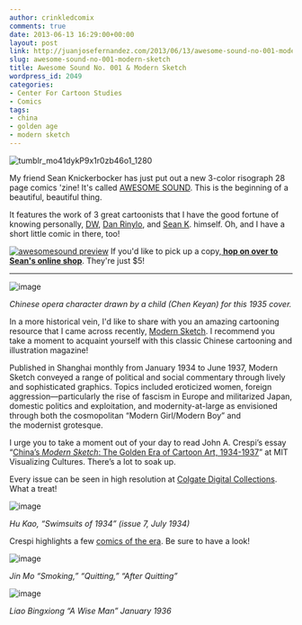 ```yaml
---
author: crinkledcomix
comments: true
date: 2013-06-13 16:29:00+00:00
layout: post
link: http://juanjosefernandez.com/2013/06/13/awesome-sound-no-001-modern-sketch/
slug: awesome-sound-no-001-modern-sketch
title: Awesome Sound No. 001 & Modern Sketch
wordpress_id: 2049
categories:
- Center For Cartoon Studies
- Comics
tags:
- china
- golden age
- modern sketch
---
```


![tumblr_mo41dykP9x1r0zb46o1_1280](http://fernandezjuanjose.files.wordpress.com/2013/06/tumblr_mo41dykp9x1r0zb46o1_1280.jpeg?w=590)


My friend Sean Knickerbocker has just put out a new 3-color risograph 28 page comics 'zine! It's called [AWESOME SOUND](http://seank.bigcartel.com/product/awesome-sound). This is the beginning of a beautiful, beautiful thing.


It features the work of 3 great cartoonists that I have the good fortune of knowing personally, [DW](http://kidclampdown.tumblr.com/), [Dan Rinylo](http://www.drinylo.com/), and [Sean K](http://seanvscomics.tumblr.com/). himself. Oh, and I have a short little comic in there, too!

[![awesomesound preview](http://fernandezjuanjose.files.wordpress.com/2013/06/awesomesound-preview.jpg?w=590)](http://seanvscomics.tumblr.com/post/52604627216/watch-me-clumsily-page-through-awesome-sound-a)
If you'd like to pick up a copy,**[ hop on over to Sean's online shop](http://seank.bigcartel.com/product/awesome-sound)**. They're just $5!


-----------------------------------------------------------------------------------------------------------------------


![image](http://media.tumblr.com/35367dd0ebc99ea6220fb53994c511e8/tumblr_inline_moc6noFf4e1qz4rgp.jpg)


_Chinese opera character drawn by a child (Chen Keyan) for this 1935 cover._


In a more historical vein, I'd like to share with you an amazing cartooning resource that I came across recently, [Modern Sketch](http://diglib.colgate.edu/cdm/search/collection/p15119coll6). I recommend you take a moment to acquaint yourself with this classic Chinese cartooning and illustration magazine!

Published in Shanghai monthly from January 1934 to June 1937, Modern Sketch conveyed a range of political and social commentary through lively and sophisticated graphics. Topics included eroticized women, foreign aggression—particularly the rise of fascism in Europe and militarized Japan, domestic politics and exploitation, and modernity-at-large as envisioned through both the cosmopolitan “Modern Girl/Modern Boy” and the modernist grotesque.

I urge you to take a moment out of your day to read John A. Crespi’s essay “[China’s _Modern Sketch_: The Golden Era of Cartoon Art, 1934-1937](http://ocw.mit.edu/ans7870/21f/21f.027/modern_sketch/ms_essay01.html)” at MIT Visualizing Cultures. There’s a lot to soak up.

Every issue can be seen in high resolution at [Colgate Digital Collections](http://diglib.colgate.edu/cdm/search/collection/p15119coll6/). What a treat!

![image](http://media.tumblr.com/a090f4eebd432a48225d1eb3db526bdb/tumblr_inline_moc6pggRFG1qz4rgp.jpg)


_Hu Kao, “Swimsuits of 1934” (issue 7, July 1934)_


Crespi highlights a few [comics of the era](http://ocw.mit.edu/ans7870/21f/21f.027/modern_sketch/ms_essay03.html). Be sure to have a look!


![image](http://media.tumblr.com/b77cb82e47057cc8d9d106d9c7bf8cae/tumblr_inline_moc7del9qB1qz4rgp.jpg)




_Jin Mo “Smoking,” “Quitting,” “After Quitting”_




![image](http://media.tumblr.com/d2cc6b8b53877edd603f0e8e9c96fc38/tumblr_inline_moc7efd03J1qz4rgp.jpg)




_Liao Bingxiong “A Wise Man” January 1936_
